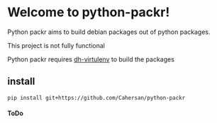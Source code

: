 # Welcome to python-packr!

Python packr aims to build debian packages out of python packages.

This project is not fully functional

Python packr requires [dh-virtulenv](https://github.com/spotify/dh-virtualenv) to build the packages

## install

    pip install git+https://github.com/Cahersan/python-packr

#### ToDo


